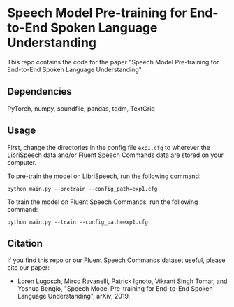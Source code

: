 # Speech Model Pre-training for End-to-End Spoken Language Understanding
This repo contains the code for the paper "Speech Model Pre-training for End-to-End Spoken Language Understanding".

## Dependencies
PyTorch, numpy, soundfile, pandas, tqdm, TextGrid

## Usage
First, change the directories in the config file ```exp1.cfg``` to wherever the LibriSpeech data and/or Fluent Speech Commands data are stored on your computer.

To pre-train the model on LibriSpeech, run the following command:
```
python main.py --pretrain --config_path=exp1.cfg
```

To train the model on Fluent Speech Commands, run the following command:
```
python main.py --train --config_path=exp1.cfg
```

## Citation
If you find this repo or our Fluent Speech Commands dataset useful, please cite our paper:

- Loren Lugosch, Mirco Ravanelli, Patrick Ignoto, Vikrant Singh Tomar, and Yoshua Bengio, "Speech Model Pre-training for End-to-End Spoken Language Understanding", arXiv, 2019.
